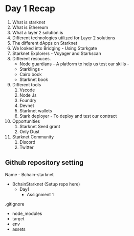 # Day 1 Recap

1. What is starknet
2. What is Ethereum
3. What a layer 2 solution is
4. Different technologies utilized for Layer 2 solutions
5. The different dApps on Starknet
6. We looked into Bridging - Using Starkgate
7. Starknet Explorers - Voyager and Starkscan
8. Different resouces.
   - Node guardians - A platform to help us test our skills - 
   - Starklings - 
   - Cairo book
   - Starknet book
9. Different tools
   1.  Vscode
   2.  Node Js
   3.  Foundry
   4.  Devnet
   5.  Starknet wallets
   6.  Stark deployer - To deploy and test our contract
10. Opportunities
    1.  Starknet Seed grant
    2.  Only Dust
11. Starknet Community
    1.  Discord
    2.  Twitter



## Github repository setting

Name - Bchain-starknet

- BchainStarknet (Setup repo here)
    - Day1
      - Assignment 1
  

.gitignore
 - node_modules
 - target
 - env
 - assets